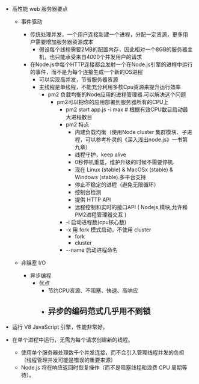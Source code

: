 - 高性能 web 服务器要点
  - 事件驱动
    - 传统处理并发，一个用户连接新建一个进程，分配一定资源，更多用户需要增加服务器资源成本
      - 假设每个线程需要2MB的配置内存，因此相对一个8GB的服务器主机，也只能承受来自4000个并发用户的请求
    - 在Node.js中每个HTTP连接都会发射一个在Node.js引擎的进程中运行的事件，而不是为每个连接生成一个新的OS进程
      - 可以实现高并发，节省服务器资源
      - 主线程是单线程，不能充分利用多核Cpu资源来提升运行效率
        - pm2 负载均衡的Node应用的进程管理器.可以解决这个问题
          - pm2可以把你的应用部署到服务器所有的CPU上
            - pm2 start app.js -i max # 根据有效CPU数目启动最大进程数目
            - pm2 特点
              - 内建负载均衡（使用Node cluster 集群模块、子进程，可以参考朴灵的《深入浅出node.js》一书第九章）
              - 线程守护，keep alive
              - 0秒停机重载，维护升级的时候不需要停机.
              - 现在 Linux (stable) & MacOSx (stable) & Windows (stable).多平台支持
              - 停止不稳定的进程（避免无限循环）
              - 控制台检测
              - 提供 HTTP API
              - 远程控制和实时的接口API ( Nodejs 模块,允许和PM2进程管理器交互 )
            - -i 启动进程数(cpu核心数)
            - -x 用 fork 模式启动，不使用 cluster
              - fork
              - cluster
            - --name 启动进程命名

  - 非阻塞 I/O
    - 异步编程
      - 优点
        - 节约CPU资源、不阻塞、快速、高响应
        - 异步的编码范式几乎用不到锁
          - 

- 运行 V8 JavaScript 引擎，性能非常好。
- 在单个进程中运行，无需为每个请求创建新的线程。
  - 使用单个服务器处理数千个并发连接，而​​不会引入管理线程并发的负担（线程管理并发可能是错误的重要来源）
  - Node.js 将在响应返回时恢复操作（而不是阻塞线程和浪费 CPU 周期等待）。